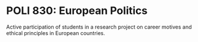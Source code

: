 # POLI 830: European Politics

Active participation of students in a research project on career motives and ethical principles in European countries.